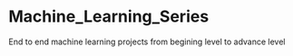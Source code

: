 # Machine_Learning_Series
End to end machine learning projects from begining level to advance level
